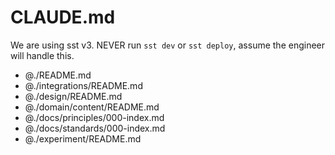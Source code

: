 # CLAUDE.md

We are using sst v3.  NEVER run `sst dev` or `sst deploy`, assume the engineer will handle this.

- @./README.md
- @./integrations/README.md
- @./design/README.md
- @./domain/content/README.md
- @./docs/principles/000-index.md
- @./docs/standards/000-index.md
- @./experiment/README.md